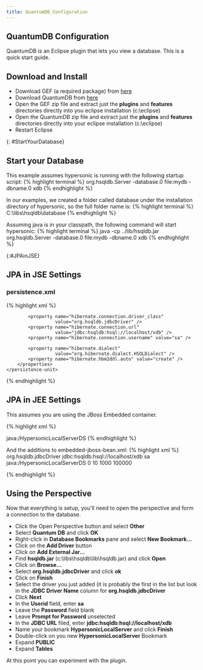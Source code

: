 ```yaml
---
title: QuantumDB_Configuration
---
```

## QuantumDB Configuration

QuantumDB is an Eclipse plugin that lets you view a database. This is a quick start guide.

## Download and Install
* Download GEF (a required package) from [here](http://www.eclipse.org/downloads/download.php?file=/tools/gef/downloads/drops/R-3.2.1-200609211617/GEF-ALL-3.2.1.zip)
* Download QuantumDB from [here](http://sourceforge.net/project/showfiles.php?group_id=7746&package_id=57047)
* Open the GEF zip file and extract just the **plugins** and **features** directories directly into you eclipse installation (c:\eclipse)
* Open the QuantumDB zip file and extract just the **plugins** and **features** directories directly into your eclipse installation (c:\eclipse)
* Restart Eclipse

{: #StartYourDatabase}
## Start your Database
This example assumes hypersonic is running with the following startup script:
{% highlight terminal %}
org.hsqldb.Server -database.0 file:mydb -dbname.0 xdb
{%  endhighlight %}

In our examples, we created a folder called database under the installation directory of hypersonic, so the full folder name is:
{% highlight terminal %}
C:\libs\hsqldb\database
{% endhighlight %}

Assuming java is in your classpath, the following command will start hypersonic:
{% highlight terminal %}
java -cp ../lib/hsqldb.jar org.hsqldb.Server -database.0 file:mydb -dbname.0 xdb
{% endhighlight %}

{:#JPAinJSE}
## JPA in JSE Settings
### persistence.xml
{% highlight xml %}
<persistence>
    <persistence-unit name="examplePersistenceUnit" 
                      transaction-type="RESOURCE_LOCAL">
        <properties>
            <property name="hibernate.show_sql" value="false" />
            <property name="hibernate.format_sql" value="false" />
 
            <property name="hibernate.connection.driver_class" 
                      value="org.hsqldb.jdbcDriver" />
            <property name="hibernate.connection.url" 
                      value="jdbc:hsqldb:hsql://localhost/xdb" />
            <property name="hibernate.connection.username" value="sa" />
 
            <property name="hibernate.dialect" 
                      value="org.hibernate.dialect.HSQLDialect" />
            <property name="hibernate.hbm2ddl.auto" value="create" />
        </properties>
    </persistence-unit>
</persistence>
{% endhighlight %}

## JPA in JEE Settings
This assumes you are using the JBoss Embedded container.

{% highlight xml %}
<?xml version="1.0" encoding="UTF-8"?>
<persistence>
   <persistence-unit name="custdb">
      <jta-data-source>java:/HypersonicLocalServerDS</jta-data-source>
      <properties>
         <property name="hibernate.hbm2ddl.auto" value="create-drop"/>
      </properties>
   </persistence-unit>
</persistence>
{% endhighlight %}

And the additions to embedded-jboss-bean.xml:
{% highlight xml %}
   <bean name="HypersonicLocalServerDSBootstrap" 
         class="org.jboss.resource.adapter.jdbc.local.LocalTxDataSource">
      <property name="driverClass">org.hsqldb.jdbcDriver</property>
      <property name="connectionURL">jdbc:hsqldb:hsql://localhost/xdb</property>
      <property name="userName">sa</property>
      <property name="jndiName">java:/HypersonicLocalServerDS</property>
      <property name="minSize">0</property>
      <property name="maxSize">10</property>
      <property name="blockingTimeout">1000</property>
      <property name="idleTimeout">100000</property>
      <property name="transactionManager">
          <inject bean="TransactionManager"/>
      </property>
      <property name="cachedConnectionManager">
          <inject bean="CachedConnectionManager"/>
      </property>
      <property name="initialContextProperties">
          <inject bean="InitialContextProperties"/>
      </property>
   </bean>
   
   <bean name="HypersonicLocalServerDS" class="java.lang.Object">
      <constructor factoryMethod="getDatasource">
         <factory bean="HypersonicLocalServerDSBootstrap"/>
      </constructor>
   </bean>
{% endhighlight %}

## Using the Perspective
Now that everything is setup, you'll need to open the perspective and form a connection to the database.

* Click the Open Perspective button and select **Other**
* Select **Quantum DB** and click **OK**
* Right-click in **Database Bookmarks** pane and select **New Bookmark...**
* Click on the **Add Driver** button
* Click on **Add External Jar...**
* Find **hsqldb.jar** (c:\libs\hsqldb\lib\hsqldb.jar) and click **Open**
* Click on **Browse...**
* Select **org.hsqldb.jdbcDriver**  and click **ok**
* Click on **Finish**
* Select the driver you just added (it is probably the first in the list but look in the **JDBC Driver Name** column for **org.hsqldb.jdbcDriver**
* Click **Next**
* In the **Userid** field, enter **sa**
* Leave the **Password** field blank
* Leave **Prompt for Password** unselected
* In the **JDBC URL** filed, enter **jdbc:hsqldb:hsql://localhost/xdb**
* Name your bookmark **HypersonicLocalServer** and click **Finish**
* Double-click on you new **HypersonicLocalServer** Bookmark
* Expand **PUBLIC**
* Expand **Tables**

At this point you can experiment with the plugin.
